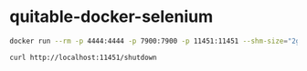 # quitable-docker-selenium

```bash
docker run --rm -p 4444:4444 -p 7900:7900 -p 11451:11451 --shm-size="2g" nakanishi123/quitable-standalone-chrome:131.0
```

```bash
curl http://localhost:11451/shutdown
```
